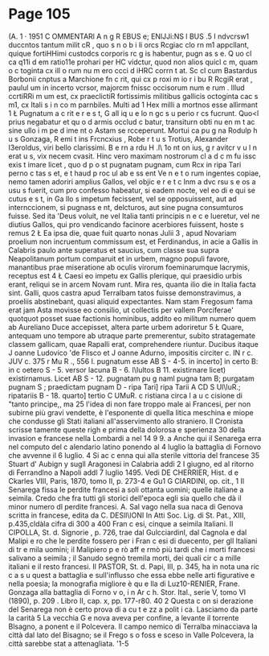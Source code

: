 # Page 105

(A. 1 · 1951 C OMMENTARl A n g R EBUS e; ENlJJi:NS l BUS .5 I ndvcrsw1 duccntos tantum milit cR , quo s n o b i li orcs Rcgiac clo rn m1 appcllant, quique fortiHHimi custodcs corporis rc g is habentur, pugn as s e. Q uo cl ca q11i d em ratio11e prohari per HC vidctur, quod non alios quicl c m, quam o c toginta cx ill o rum nu m ero ccci d iHRC corrn t at. Sc cl cum Bastardus Borbonii cnptus a Marchione fn c rit, qui cx p roxi m io r i bu R RcgiR erat , paulul um in incerto vcrsor, majorcm fnissc occisorum num e rum . lllud ccrtiRRi m um est, cx praeclictiR fortissimis militibus gallicis octoginta cac s m1, cx Itali s i n co m parnbiles. Multi ad 1 Hex milli a mortnos esse allìrmant 1 Ł Pugnatum a c rit e r e s t, G all iq u e lo n gc s u perio r cs fucrunt. Quo<l prius negabatur et qu o d armis occlud c batur, transiturn obti nu en m t ac sine ullo i m pe d ime nt o Astam se rcceperunt. Mortui ca pu g na Rodulp h u s Gonzaga, R emi t ins Frcncxius , Robe r t u s Trotius, Alexander I3eroldus, viri bello clarissimi. B e rn a rdu H .l\ 1o nt on ius, g r avitcr v u l n erat u s, vix necem cvasit. Hinc vero maximam nostrorum cl a d c m fu issc exis t imare licet , quo d p o st pugnatam pugnam, cum Rcx in ripa Tari perno c tas s et, e t haud p roc ul ab e ss ent Ve n e t o rum ingentes copiae, nemo tamen adoriri amplius Gallos, vel objic e r e t c lnm a dvc rsu s e os a usu s fuerit, cum pro confesso habeatur, si eadem nocte, vel eo di e qui se cutus e s t, in Ga llo s impetum fecissent, vel se opposuissent, aut ad internccionem, si pugnass e nt, delcturos, aut sine pugna consumturos fuisse. Sed ita 'Deus voluit, ne vel Italia tanti principis n e c e lueretur, vel ne diutius Gallos, qui pro vendicando facinore acerbiores fuissent, hoste s remus 2 Ł Ea ipsa die, quae fuit quarto nonas Julii 3 , apud Novariam proelium non incruentum commissum est, et Ferdinandus, in acie a Gallis in Calabris paulo ante superatus et saucius, cum classe sua supra Neapolitanum portum comparuit et in urbem, magno populi favore, manantibus prae miseratione ab oculis virorum foeminarumque lacrymis, receptus est 4 Ł Caesi eo impetu ex Gallis plerique, qui praesidio urbis erant, reliqui se in arcem Novam runt. Mira res, quanta ilio die in Italia facta sint. Galli, quos castra apud Terralbam tatos fuisse demonstravimus, a proeliis abstinebant, quasi aliquid expectantes. Nam stam Fregosum fama erat jam Asta movisse eo consilio, ut collectis per vallem Porciferae' quotquot posset suae factionis hominibus, addito eo militum numero quem ab Aureliano Duce accepisset, altera parte urbem adoriretur 5 Ł Quare, antequam uno tempore ab utraque parte premerentur, subito stratagemate classem gallicam, quae Rapalli erat, comprehendere riuntur. Ducibus itaque J oanne Ludovico 'de Flisco et J oanne Adurno, impositis circiter c. IN r c. JUV c. 375 r Mu R ., 556 l. pugnatum esse AB S - 4-5. in incerto] in certo B: in c oetero S - 5. versor lacuna B - 6. l\Iultos B 11. existirnare licet) existirnamus. Licet AB S - 12. pugnatam pu g naml pugna tam B; purgatam pugnam S ; praedictam pugnam D - ripa Tari] ripa Tarii A CD S Ul\luR.; ripatariis B - 18. quarto] tertio C UMuR. c ristiana circa l a u c cisione di "tanto principe,, ma 25 l'idea di non fare troppo male ai Francesi, per non subirne più gravi vendette, è l'esponente di quella litica meschina e miope che condusse gli Stati italiani all'asservimento allo straniero. Il Cronista scrisse tamente queste righ e prima della dolorosa e sperienza 30 della invasion e francese nella Lombardi a nel 14 9 9. a Anche qui il Senarega erra nel computo del c alendario latino ponendo al 4 luglio la battaglia di Fornovo che avvenne il 6 luglio. 4 Si ac c enna qui alla sterile vittoria del francese 35 Stuart d' Aubign y sugll Aragonesi in Calabria addì 2 I giugno, ed al ritorno di Ferrandlno a Napoli addl 7 luglio 1495. Vedi DE CHERRIER, Hist. d e Ckarles VIII, Paris, 1870, tomo II, p. 273-4 e Gu1 G CIARDINI, op. cit., 1 Il Senarega fissa le perdite francesi a soli ottanta uomini; quelle italiane a seimila. Credo che fra tutti gli storici dell'epoca egli sia quello che dà il minor numero dl perdite francesi. A. Sal vago nella sua naca di Genova scritta in francese, edita da C. DESll\lONI In Atti Soc. Lig. di St. Pat., XIII, p.435,cldàla cifra di 300 a 400 Fran c esi, cinque a seimila Italiani. Il CIPOLLA, St. d. Signorie , p. 726, trae dal Gulcciardinl, dal Cagnola e dal Malipi e ro che le perdite fossero per i Fran c esi di duecento, per gll Italiani di tr e mila uomini; il Malipiero p e rò aff e rmò più tardi che i morti francesi salivano a seimila ; il Sanudo segnò tremila morti, dei quali cir c a mille italiani e il resto francesi. Il PASTOR, St. d. Papi, III, p. 345, ha in nota una ric c a s u quest a battaglia e sull'influsso che essa ebbe nelle arti figurative e nella poesia; la monografia migliore è qu e lla di Luz10-RENIER, Frane. Gonzaga alla battaglia di Forno v o, i n Ar c h. Stor. Ital., serie V, tomo VI (1890), p. 209 . Libro II, cap. x, pp. 177-r80. 40 2 Questa c on si derazione del Senarega non è certo prova di a cu t e zz a polit i ca. Lasciamo da parte la carità 5 La vecchia G e nova aveva per confine, a levante il torrente Blsagno, a ponent e il Polcevera. Il campo nemico di Terralba minacciava la città dal lato del Bisagno; se il Frego s o foss e sceso in Valle Polcevera, la città sarebbe stat a attenagliata. '1-5